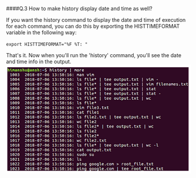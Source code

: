####Q.3 How to make history display date and time as well?

If you want the history command to display the date and time of execution for each command, you can do this by exporting the HISTTIMEFORMAT variable in the following way:

`export HISTTIMEFORMAT="%F %T: "`

That's it. Now when you'll run the 'history' command, you'll see the date and time info in the output.
![History date time](https://github.com/prajaktavpendse/projectpractice/blob/master/Images/historydatetime.PNG)

